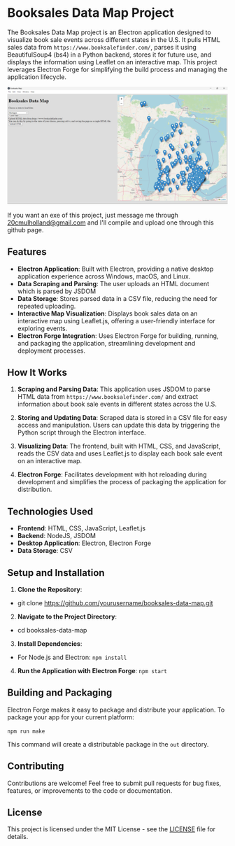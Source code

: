 # Booksales Data Map Project

The Booksales Data Map project is an Electron application designed to visualize book sale events across different states in the U.S. It pulls HTML sales data from `https://www.booksalefinder.com/`, parses it using BeautifulSoup4 (bs4) in a Python backend, stores it for future use, and displays the information using Leaflet on an interactive map. This project leverages Electron Forge for simplifying the build process and managing the application lifecycle.

![Example of all Michigan book sales shown in app](./example.png)

If you want an exe of this project, just message me through 20cmulholland@gmail.com and I'll compile and upload one through this github page.

## Features

- **Electron Application**: Built with Electron, providing a native desktop application experience across Windows, macOS, and Linux.
- **Data Scraping and Parsing**: The user uploads an HTML document which is parsed by JSDOM
- **Data Storage**: Stores parsed data in a CSV file, reducing the need for repeated uploading.
- **Interactive Map Visualization**: Displays book sales data on an interactive map using Leaflet.js, offering a user-friendly interface for exploring events.
- **Electron Forge Integration**: Uses Electron Forge for building, running, and packaging the application, streamlining development and deployment processes.

## How It Works

1. **Scraping and Parsing Data**: This application uses JSDOM to parse HTML data from `https://www.booksalefinder.com/` and extract information about book sale events in different states across the U.S.

2. **Storing and Updating Data**: Scraped data is stored in a CSV file for easy access and manipulation. Users can update this data by triggering the Python script through the Electron interface.

3. **Visualizing Data**: The frontend, built with HTML, CSS, and JavaScript, reads the CSV data and uses Leaflet.js to display each book sale event on an interactive map.

4. **Electron Forge**: Facilitates development with hot reloading during development and simplifies the process of packaging the application for distribution.

## Technologies Used

- **Frontend**: HTML, CSS, JavaScript, Leaflet.js
- **Backend**: NodeJS, JSDOM
- **Desktop Application**: Electron, Electron Forge
- **Data Storage**: CSV

## Setup and Installation

1. **Clone the Repository**:
  - git clone https://github.com/yourusername/booksales-data-map.git

2. **Navigate to the Project Directory**:
  - cd booksales-data-map
3. **Install Dependencies**:
  - For Node.js and Electron:
  ```npm install```
4. **Run the Application with Electron Forge**:
```npm start```
  
## Building and Packaging

Electron Forge makes it easy to package and distribute your application. To package your app for your current platform:

```npm run make```

This command will create a distributable package in the `out` directory.

## Contributing

Contributions are welcome! Feel free to submit pull requests for bug fixes, features, or improvements to the code or documentation.

## License

This project is licensed under the MIT License - see the [LICENSE](LICENSE) file for details.

